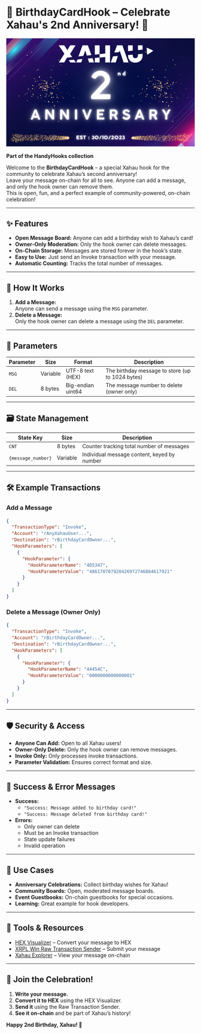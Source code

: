 # 🎉 BirthdayCardHook – Celebrate Xahau's 2nd Anniversary! 🎂

![Xahau 2nd Anniversary](./XahauAnniversary.png)

**Part of the HandyHooks collection**

Welcome to the **BirthdayCardHook** – a special Xahau hook for the community to celebrate Xahau’s second anniversary!  
Leave your message on-chain for all to see. Anyone can add a message, and only the hook owner can remove them.  
This is open, fun, and a perfect example of community-powered, on-chain celebration!

---

## ✨ Features

- **Open Message Board:** Anyone can add a birthday wish to Xahau’s card!
- **Owner-Only Moderation:** Only the hook owner can delete messages.
- **On-Chain Storage:** Messages are stored forever in the hook’s state.
- **Easy to Use:** Just send an Invoke transaction with your message.
- **Automatic Counting:** Tracks the total number of messages.

---

## 🚀 How It Works

1. **Add a Message:**  
   Anyone can send a message using the `MSG` parameter.
2. **Delete a Message:**  
   Only the hook owner can delete a message using the `DEL` parameter.

---

## 📝 Parameters

| Parameter | Size      | Format             | Description                                 |
|-----------|-----------|--------------------|---------------------------------------------|
| `MSG`     | Variable  | UTF-8 text (HEX)   | The birthday message to store (up to 1024 bytes) |
| `DEL`     | 8 bytes   | Big-endian uint64  | The message number to delete (owner only)   |

---

## 🗃️ State Management

| State Key         | Size    | Description                                   |
|-------------------|---------|-----------------------------------------------|
| `CNT`             | 8 bytes | Counter tracking total number of messages     |
| `{message_number}`| Variable| Individual message content, keyed by number   |

---

## 🛠️ Example Transactions

### Add a Message

```json
{
  "TransactionType": "Invoke",
  "Account": "rAnyXahauUser...",
  "Destination": "rBirthdayCardOwner...",
  "HookParameters": [
    {
      "HookParameter": {
        "HookParameterName": "4D5347",
        "HookParameterValue": "486170707920426972746864617921"
      }
    }
  ]
}
```

### Delete a Message (Owner Only)

```json
{
  "TransactionType": "Invoke",
  "Account": "rBirthdayCardOwner...",
  "Destination": "rBirthdayCardOwner...",
  "HookParameters": [
    {
      "HookParameter": {
        "HookParameterName": "44454C",
        "HookParameterValue": "0000000000000001"
      }
    }
  ]
}
```

---

## 🛡️ Security & Access

- **Anyone Can Add:** Open to all Xahau users!
- **Owner-Only Delete:** Only the hook owner can remove messages.
- **Invoke Only:** Only processes invoke transactions.
- **Parameter Validation:** Ensures correct format and size.

---

## 🎯 Success & Error Messages

- **Success:**  
  - `"Success: Message added to birthday card!"`
  - `"Success: Message deleted from birthday card!"`
- **Errors:**  
  - Only owner can delete
  - Must be an Invoke transaction
  - State update failures
  - Invalid operation

---

## 🎈 Use Cases

- **Anniversary Celebrations:** Collect birthday wishes for Xahau!
- **Community Boards:** Open, moderated message boards.
- **Event Guestbooks:** On-chain guestbooks for special occasions.
- **Learning:** Great example for hook developers.

---

## 🧰 Tools & Resources

- [HEX Visualizer](https://transia-rnd.github.io/xrpl-hex-visualizer/) – Convert your message to HEX
- [XRPL Win Raw Transaction Sender](https://xahau.xrplwin.com/tools/tx/raw) – Submit your message
- [Xahau Explorer](https://xahau-testnet.xrplwin.com/) – View your message on-chain

---

## 🎉 Join the Celebration!

1. **Write your message.**
2. **Convert it to HEX** using the HEX Visualizer.
3. **Send it** using the Raw Transaction Sender.
4. **See it on-chain** and be part of Xahau’s history!

**Happy 2nd Birthday, Xahau! 🥳**
